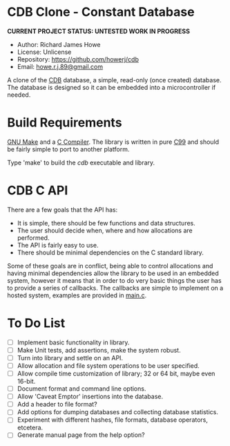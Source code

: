 # CDB Clone - Constant Database

**CURRENT PROJECT STATUS: UNTESTED WORK IN PROGRESS**

- Author: Richard James Howe
- License: Unlicense
- Repository: <https://github.com/howerj/cdb>
- Email: howe.r.j.89@gmail.com

A clone of the [CDB][] database, a simple, read-only (once created) database.
The database is designed so it can be embedded into a microcontroller if
needed.

# Build Requirements

[GNU Make][] and a [C Compiler][]. The library is written in pure [C99][] and
should be fairly simple to port to another platform.

Type 'make' to build the *cdb* executable and library.

# CDB C API

There are a few goals that the API has:

* It is simple, there should be few functions and data structures.
* The user should decide when, where and how allocations are performed.
* The API is fairly easy to use.
* There should be minimal dependencies on the C standard library.

Some of these goals are in conflict, being able to control allocations and
having minimal dependencies allow the library to be used in an embedded system,
however it means that in order to do very basic things the user has to
provide a series of callbacks. The callbacks are simple to implement on a
hosted system, examples are provided in [main.c][].

# To Do List

- [ ] Implement basic functionality in library.
- [ ] Make Unit tests, add assertions, make the system robust.
- [ ] Turn into library and settle on an API.
- [ ] Allow allocation and file system operations to be user specified.
- [ ] Allow compile time customization of library; 32 or 64 bit, maybe even 16-bit.
- [ ] Document format and command line options.
- [ ] Allow 'Caveat Emptor' insertions into the database.
- [ ] Add a header to file format?
- [ ] Add options for dumping databases and collecting database statistics.
- [ ] Experiment with different hashes, file formats, database operators, etcetera.
- [ ] Generate manual page from the help option?

[main.c]: main.c
[CDB]: https://cr.yp.to/cdb.html
[GNU Make]: https://www.gnu.org/software/make/
[C Compiler]: https://gcc.gnu.org/
[C99]: https://en.wikipedia.org/wiki/C99
